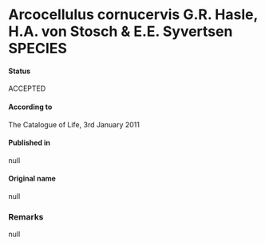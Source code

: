Arcocellulus cornucervis G.R. Hasle, H.A. von Stosch & E.E. Syvertsen SPECIES
=======

#### Status
ACCEPTED

#### According to
The Catalogue of Life, 3rd January 2011

#### Published in
null

#### Original name
null

### Remarks
null